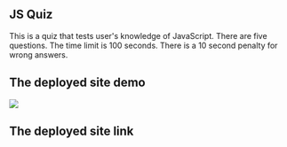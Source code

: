 ## JS Quiz

This is a quiz that tests user's knowledge of JavaScript.
There are five questions.
The time limit is 100 seconds.
There is a 10 second penalty for wrong answers.

## The deployed site demo

![](./assets/js-quiz-demo_AdobeExpress.gif)

## The deployed site link

